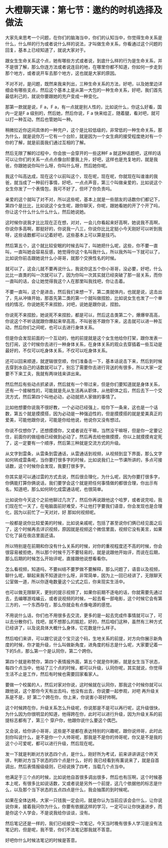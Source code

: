 # 大橙聊天课：第七节：邀约的时机选择及做法

大家先来思考一个问题，在你们的脑海当中，你们的认知当中，你觉得生命关系是什么，什么样的行为或者说什么样的说法，才叫做生命关系，你看通过这个问题的回复，基本上已经知道了，就说大家对于。

跟女生生命关系这个点，她有哪些方式或者说，到底什么样的行为是生命关系，并不是很了解，那么你连方法或者说连目的地，在哪里你都不知道，你如何一步走到那个地方，或者说开车去那个地方，这也就是大家的原因。

不对不对，是问题，既然来我来列出，三种生命关系的方法，好吧，以及她里边详细会有哪些支点，然后这个基本上是从第一大包的一种生命关系，好吧，我们首先最低利己的，就说你要跟她的充户变成一种变化。

那第一款就是说，F a，F a，有一点就是别人性的，比如说什么，你这么好看，国内一定是F a 级别的，然后她，然后你说，F a 快来给正，随着腿，看对吧，就可以打一种互动，然后也管她叫一种。

稍微拉近你这间具体的一种充户，这个是比较低级的，非常低的一种生命关系，那为什么，就是说你万一它有一个台阶，就是因为一个女生病的接受程度绝对有一个你的了解，就是前面我们通过互相的了解。

然后无限了解的过程中，你会放一会穿开的一些这种F a 就这种话题吧，这样的话可以让你们的关系一点点点像台阶要我上升，好吧，这样也是充复地的，就是我爸，你跟她说你叫什么呀，你叫什么呀，然后她你呢。

我这个叫高达成，现在这个以前叫这个，现在呢，现在呢，你就现在叫谁谁的我爸，就当成了一种前行事情，好吧，一点点声音，第三个叫做亲爱的，比如说这个女生你发了一个表情包，我可不好了，但坏了你负责吗。

亲爱的这个就叫了对不对，所以这些呢，基本上就是一些朋友的话数你们都记下，第四个是比比，比如说这个女生呢，跟你聊天，你呢，跟她看她的开了个开了吗，你让这个什么什么什么什么，然后她说她。

这时候你说我才比比现在正在想，对对，一会儿你看起来好高啊，她说我不高啊，你说你多高啊，那挺好的，你说我一八三，你说你比比定挺小今天刚好可以听到我呀，这些话数都可以记着好吧，这些基本上可以算是技巧。

然后第五个，这个就比较安眠的时候去叫了，叫她把什么呢，这些，你不要一直叫，一直叫她会容易反感，她觉得你这个名叫我什么，所以我外叫一下就可以了，比如说你前击跟她说什么小哥哥，就那个交换性名的时候。

就可以了，这会儿就不要再说什么，我说你这五个你小哥哥，没必要，好吧，什么比比一直类的叫一次就可以了，因为你叫一次其实就已经突破了那一层关系，而你一直叫的话，会让她觉得我这个人在那里叫我找吧，你让击着。

不要一直叫，这个是进击，然后我们来想一下，第二类就体内，也就是说，这击出了，先从冲锋开始，那首先第二类的第一个就叫做捏脸，比如说女生也发了一个单线的情况，你说她死不来捏脸，对吧，说她是跟你说，捏脸。

你说死不来捏脸，她说死不来捏脸，都是可以，然后这击类第二个，爆爆举高高，你说这个不听话就跟你爆起来举高高，不叫爸爸不跟你下来，这击就可以进一种互动，然后你们之间呢，也可以去进行身体关系。

但是你会发现前面的一个互动的，他的前提就是这个女生他给你打架，跟你发表一包打闹，这个时候你去进行一种身体关系，在身体关系的观众去穿插着一些互动是最好的，不仅可以吃身体关系，不仅可以吃身体关系。

还可以回来顺道，就逻辑很空顺，你们准备击一下，基本话说击下来，然后到时候去穿到水自己的话数就可以了，别忘了需要你去进行背送的有很多，所以大家一定要不下来工夫，我就有两块钱来讲出来。

然后然后有些动点抓紧讲，然后就有一个带过来，但是你们要知道就是身体关系，还有一个接梯性的，可能就是先从生活再从职体，从他职体之后，然后去下一个交流方式，然后第四个叫他必动，必动就把人家做的事情了。

比如他想要你说我不很好教，一个必动已经强上，给你下一条来，这也是一个话数，第五个就是摸摸搭，因为必动是一种强迫性的，但是摸摸搭的就是爱美真正的爱美，可能他跟你说，可能是你给他说，他说你又没有想过。

你说不仅想你了，还想摸摸你，又或者说在干嘛，当然没干嘛呀，但是你一定要记住，前面你的做组络已经做到必动了，然后再去给他做摸摸，你以上就摸摸肯定死了，这一定要有一个顺序，然后第三种就是交流方式的升级。

从文字到雲条，从雲条到雲通话，从雲通话到视频，从视频到显下界面，那么文字如何转成雲条呢，当你要打很多字的时候，比如说我们上一节课所讲的，多点可接话数，这个时候你会发现，我要打很多字。

你其实是可以通过雲的方式去说，然后很合理化，为什么呢，因为你要打很多字，你俩能打算你俩说话，我们要学会这个就是把任何事情做的都很合理，你出示有名，知道吧，那么如何转化成雲通话呢，也很简单。

比如说你今天这个之前他聊过几次了，然后你再说跟他这个哈罗，或者说完哈，我们现在忙一天了，在电脑面前好难受，不让他打字要我们语音，你会发现也是合理化，因为以前忙了一天对对，好 那如何视频呢。

一般都是说你比较爱美的时候，比如说亲戚呢，包括了甚至说你们俩已经见面之后了，这个时候再去详识视频，原因就是视频这个微信里面，视频它没有美言，如果它化了装在夜店里面还请。

所以特别是在前期和你没有什么关系的时候，对你的重视程度还不高的时候，你会很容易被拒绝，所以那个时候千万不要轻易的，就是说跟他开始评，而说在后期，那么后期的时候怎么开始评呢，直接跟他说想看看你。

怎么看视频，知道吗，不要纠结不要罗做不要解释，那么问题了，语音以及视频，聊什么呢，聊起来我不知道说什么呀，非常简单，因为上一回已经讲了，无限聊天公室做一道，所以你逐电数量这个公式之后，你来现实生活中。

也可以做无限聊天，更别的提示视频了，如果你前期不逐电的话，你就需要先通过去，去编哪游戏编云，或者说视频的时候，一起去看一部电影，这个时候它会有第三方的，一个东西存在，那么你就会有点像电源的感觉。

不用说什么话，你们也不用很多去交流，更多的是一起去完成件事情就可以了，可以去分散你们，找吧，就不想那么的尴尬，好的，然后咱们这种，虽然有三种方式已经讲了，以及说具体大概什么身体，它花数是什么样子。

然后咱们来讲，可以跟它说这个宝贝这个码，生地关系的前提，对方向你展示新角度的时候，你才能升级，什么叫做新角度，进角度的标志是什么呢，大家要记着一下的5点，那么第一个是认同你，第二个跨你。

第四个就是称赞你，第四个表情报外面，第五个就是你判断，就是女生当下状态，每四个点当中，他站了三个点的时候，都可以升级，认同你呢，其实就说，你觉得生活不止是工作，然后有时候也需要回家看家人。

要做一个校属的人，然后对家对你说，这时候就在认同你，那我这个时候你就可以跟他说，这个那你今天有出去吗，他没有出去，你说要一起参观，对吧 再升级关系是不是，好 第二个跨在你，你上来，你说害小哥好帅啊。

这个时候跨在你，升级关系怎么升级呢，你说那是不是可以再行呢，这升级很快，为什么因为你很明显的知道，他得跨在你，此时可以进行升级，因为升级关系的前提标志都有了，第三个 穿户你，他跟你说什么要这个偶巴。

又会说，给你讲小哥哥，这些是不是都在表达特别的兴趣呢，跟你说帅哥，此时此刻你叫说什么，是不是你一个人帅哥呢，那我是不是你的帅哥呢，你又是不是我的这个小可爱呢，都可以进行升级，然后现在呢。

发一下就是判断对方状态四个点，是什么，刚好所为考试，前来讲讲讲这个昨天讲，判断对方当下状态的四个点是什么，好的 我已经看到有薰说来了，就是自首调出，然后表情报级级则，已经说换了四考，当载几个点当中。

他满足于三个点的时候，比如说他自首很多调出很多，然后也有压啊，这个时候基本上呢，有很多比如说话数，又或者说是另外一个前提，这几个依据他的标志是什么，以及那个当下状态的五点四点是什么，我会抽策的到时候呢。

如果在全体达椅，大家一只钱我一定会问，就是你认为当前应该会会什么，让你说说你来，接着我问你为什么，你要有依据这样的学习，一定可以让你快速进步，而是你这个人学会，不是说我给你谈谈，没有。

然后笔记还是一样的，我们已经接受一次笔记，今天当时晚有很多人学习是没有法笔记的，但是呢，我不管，你们不法笔记那我就不答意。

好吧你什么时候法笔记的时候是答意。